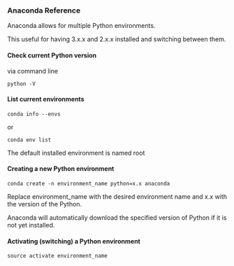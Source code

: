 ### Anaconda Reference
Anaconda allows for multiple Python environments.

This useful for having 3.x.x and 2.x.x installed and switching between them.

#### Check current Python version
via command line

    python -V

#### List current environments
[](http://conda.pydata.org/docs/using/envs.html#list-all-environments)

    conda info --envs
or

    conda env list

The default installed environment is named root

#### Creating a new Python environment
[](http://conda.pydata.org/docs/py2or3.html#create-python-2-or-3-environments)

    conda create -n environment_name python=x.x anaconda

Replace environment_name with the desired environment name and x.x with the version of the Python.

Anaconda will automatically download the specified version of Python if it is not yet installed.

#### Activating (switching) a Python environment
[](http://conda.pydata.org/docs/py2or3.html#use-a-different-version-of-python)

    source activate environment_name
